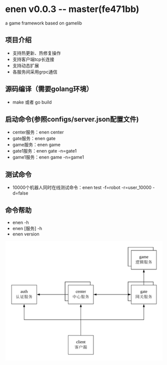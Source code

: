 # enen v0.0.3 -- master(fe471bb)
a game framework based on gamelib

## 项目介绍

- 支持热更新、热修复操作
- 支持客户端tcp长连接
- 支持动态扩展
- 各服务间采用grpc通信

## 源码编译（需要golang环境）

- make 或者 go build

## 启动命令(参照configs/server.json配置文件)

- center服务：enen center
- gate服务：enen gate
- game服务：enen game
- gate1服务：enen gate -n=gate1
- game1服务：enen game -n=game1

## 测试命令

- 10000个机器人同时在线测试命令：enen test -f=robot -r=user_10000 -d=false

## 命令帮助
- enen -h
- enen [服务] -h
- enen version

![Image text](https://github.com/laonsx/pngs/blob/master/enen_server_1.png)

